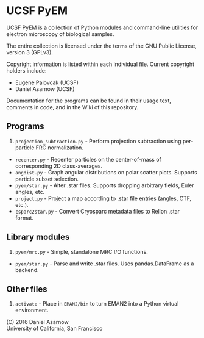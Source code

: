 # UCSF PyEM
UCSF PyEM is a collection of Python modules and command-line utilities for electron microscopy of biological samples.

The entire collection is licensed under the terms of the GNU Public License, version 3 (GPLv3).

Copyright information is listed within each individual file. Current copyright holders include:
 * Eugene Palovcak (UCSF)
 * Daniel Asarnow (UCSF)

Documentation for the programs can be found in their usage text, comments in code, and in the Wiki of this repository.

## Programs
 1. `projection_subtraction.py` - Perform projection subtraction using per-particle FRC normalization.
 + `recenter.py` - Recenter particles on the center-of-mass of corresponding 2D class-averages.
 + `angdist.py` - Graph angular distributions on polar scatter plots. Supports particle subset selection.
 + `pyem/star.py` - Alter .star files. Supports dropping arbitrary fields, Euler angles, etc.
 + `project.py` - Project a map according to .star file entries (angles, CTF, etc.).
 + `csparc2star.py` - Convert Cryosparc metadata files to Relion .star format.

## Library modules
 1. `pyem/mrc.py` - Simple, standalone MRC I/O functions.
 + `pyem/star.py` - Parse and write .star files. Uses pandas.DataFrame as a backend.

## Other files
 1. `activate` - Place in `EMAN2/bin` to turn EMAN2 into a Python virtual environment.


(C) 2016 Daniel Asarnow  
University of California, San Francisco

